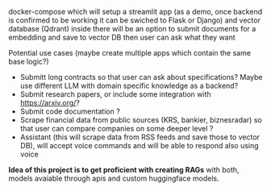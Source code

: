 docker-compose which will setup a streamlit app (as a demo, once backend is confirmed to be working it can be swiched to Flask or Django) and vector database (Qdrant)
inside there will be an option to submit documents for a embedding and save to vector DB
then user can ask what they want

Potential use cases (maybe create multiple apps which contain the same base logic?)
- Submitt long contracts so that user can ask about specifications? Maybe use different LLM with domain specific knowledge as a backend?
- Submit research papers, or include some integration with https://arxiv.org/?
- Submit code documentation ?
- Scrape financial data from public sources (KRS, bankier, biznesradar) so that user can compare companies on some deeper level ?
- Assistant (this will scrape data from RSS feeds and save those to vector DB), will accept voice commands and will be able to respond also using voice

 **Idea of this project is to get proficient with creating RAGs** with both, models avaiable through apis and custom huggingface models.
